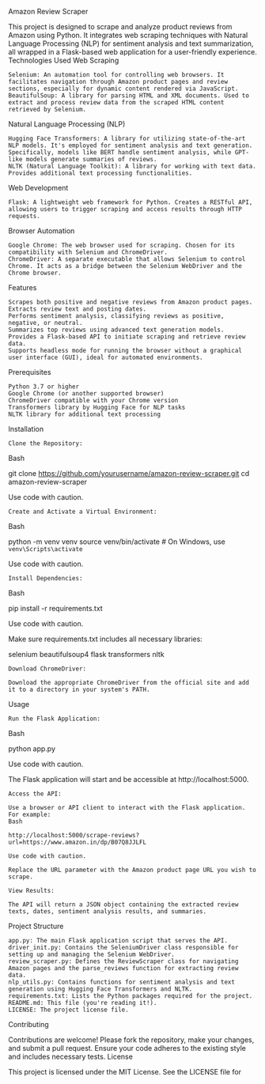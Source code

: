 Amazon Review Scraper

This project is designed to scrape and analyze product reviews from Amazon using Python. It integrates web scraping techniques with Natural Language Processing (NLP) for sentiment analysis and text summarization, all wrapped in a Flask-based web application for a user-friendly experience.
Technologies Used
Web Scraping

    Selenium: An automation tool for controlling web browsers. It facilitates navigation through Amazon product pages and review sections, especially for dynamic content rendered via JavaScript.
    BeautifulSoup: A library for parsing HTML and XML documents. Used to extract and process review data from the scraped HTML content retrieved by Selenium.

Natural Language Processing (NLP)

    Hugging Face Transformers: A library for utilizing state-of-the-art NLP models. It's employed for sentiment analysis and text generation. Specifically, models like BERT handle sentiment analysis, while GPT-like models generate summaries of reviews.
    NLTK (Natural Language Toolkit): A library for working with text data. Provides additional text processing functionalities.

Web Development

    Flask: A lightweight web framework for Python. Creates a RESTful API, allowing users to trigger scraping and access results through HTTP requests.

Browser Automation

    Google Chrome: The web browser used for scraping. Chosen for its compatibility with Selenium and ChromeDriver.
    ChromeDriver: A separate executable that allows Selenium to control Chrome. It acts as a bridge between the Selenium WebDriver and the Chrome browser.

Features

    Scrapes both positive and negative reviews from Amazon product pages.
    Extracts review text and posting dates.
    Performs sentiment analysis, classifying reviews as positive, negative, or neutral.
    Summarizes top reviews using advanced text generation models.
    Provides a Flask-based API to initiate scraping and retrieve review data.
    Supports headless mode for running the browser without a graphical user interface (GUI), ideal for automated environments.

Prerequisites

    Python 3.7 or higher
    Google Chrome (or another supported browser)
    ChromeDriver compatible with your Chrome version
    Transformers library by Hugging Face for NLP tasks
    NLTK library for additional text processing

Installation

    Clone the Repository:

Bash

git clone https://github.com/yourusername/amazon-review-scraper.git
cd amazon-review-scraper

Use code with caution.

    Create and Activate a Virtual Environment:

Bash

python -m venv venv
source venv/bin/activate  # On Windows, use `venv\Scripts\activate`

Use code with caution.

    Install Dependencies:   

Bash

pip install -r requirements.txt  


Use code with caution.

Make sure requirements.txt includes all necessary libraries:

selenium
beautifulsoup4
flask
transformers
nltk

    Download ChromeDriver:

    Download the appropriate ChromeDriver from the official site and add it to a directory in your system's PATH.

Usage

    Run the Flask Application:

Bash

python app.py

Use code with caution.

The Flask application will start and be accessible at http://localhost:5000.

    Access the API:

    Use a browser or API client to interact with the Flask application. For example:
    Bash

    http://localhost:5000/scrape-reviews?url=https://www.amazon.in/dp/B07Q8JJLFL

    Use code with caution.

    Replace the URL parameter with the Amazon product page URL you wish to scrape.

    View Results:

    The API will return a JSON object containing the extracted review texts, dates, sentiment analysis results, and summaries.

Project Structure

    app.py: The main Flask application script that serves the API.
    driver_init.py: Contains the SeleniumDriver class responsible for setting up and managing the Selenium WebDriver.
    review_scraper.py: Defines the ReviewScraper class for navigating Amazon pages and the parse_reviews function for extracting review data.
    nlp_utils.py: Contains functions for sentiment analysis and text generation using Hugging Face Transformers and NLTK.
    requirements.txt: Lists the Python packages required for the project.
    README.md: This file (you're reading it!).
    LICENSE: The project license file.

Contributing

Contributions are welcome! Please fork the repository, make your changes, and submit a pull request. Ensure your code adheres to the existing style and includes necessary tests.
License

This project is licensed under the MIT License. See the LICENSE file for
